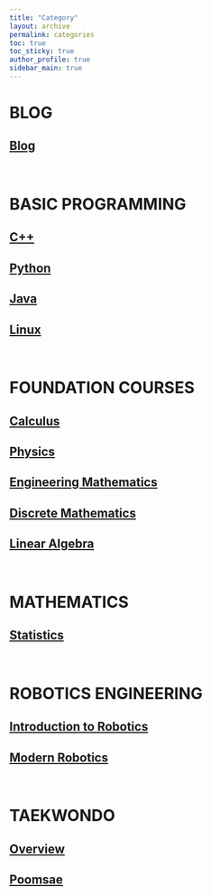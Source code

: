 ```yaml
---
title: "Category"
layout: archive
permalink: categories
toc: true
toc_sticky: true
author_profile: true
sidebar_main: true
---
```


# **BLOG**
## [Blog](https://shine-loi.github.io/categories/blog)

&nbsp;

# **BASIC PROGRAMMING**
## [C++]()
## [Python](https://shine-loi.github.io/categories/python)
## [Java]()
## [Linux]()

&nbsp;

# **FOUNDATION COURSES**
## [Calculus](https://shine-loi.github.io/categories/calculus)
## [Physics]()
## [Engineering Mathematics]()
## [Discrete Mathematics]()
## [Linear Algebra]()

&nbsp;

# **MATHEMATICS**
## [Statistics]()

&nbsp;

# **ROBOTICS ENGINEERING**
## [Introduction to Robotics](https://shine-loi.github.io/categories/introductiontorobotics)
## [Modern Robotics](https://shine-loi.github.io/categories/modernrobotics)

&nbsp;

# **TAEKWONDO**
## [Overview](https://shine-loi.github.io/categories/overview)
## [Poomsae](https://shine-loi.github.io/categories/poomsae)
